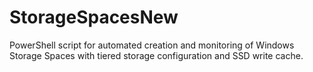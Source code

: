 # StorageSpacesNew
PowerShell script for automated creation and monitoring of Windows Storage Spaces with tiered storage configuration and SSD write cache.
